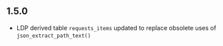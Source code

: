 ## 1.5.0

- LDP derived table `requests_items` updated to replace obsolete uses of `json_extract_path_text()`
